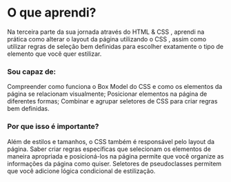# O que aprendi?
Na terceira parte da sua jornada através do HTML & CSS , aprendi na prática como alterar o layout da página utilizando o CSS , assim como utilizar regras de seleção bem definidas para escolher exatamente o tipo de elemento que você quer estilizar.

### Sou capaz de:
Compreender como funciona o Box Model do CSS e como os elementos da página se relacionam visualmente;
Posicionar elementos na página de diferentes formas;
Combinar e agrupar seletores de CSS para criar regras bem definidas.

### Por que isso é importante?
Além de estilos e tamanhos, o CSS também é responsável pelo layout da página. Saber criar regras específicas que selecionam os elementos de maneira apropriada e posicioná-los na página permite que você organize as informações da página como quiser.
Seletores de pseudoclasses permitem que você adicione lógica condicional de estilização.
